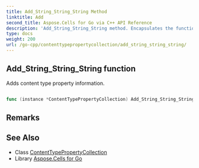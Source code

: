 ```yaml
---
title: Add_String_String_String Method 
linktitle: Add
second_title: Aspose.Cells for Go via C++ API Reference
description: 'Add_String_String_String method. Encapsulates the function that represents add in Go.'
type: docs
weight: 200
url: /go-cpp/contenttypepropertycollection/add_string_string_string/
---
```


## Add_String_String_String function

Adds content type property information.

```go

func (instance *ContentTypePropertyCollection) Add_String_String_String(name string, value string, type_ string)  (int32,  error) 

```

## Remarks


## See Also

* Class [ContentTypePropertyCollection](../)
* Library [Aspose.Cells for Go](../../)
